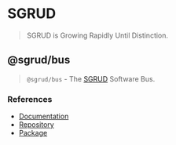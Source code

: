 # SGRUD
> SGRUD is Growing Rapidly Until Distinction.

## @sgrud/bus
> `@sgrud/bus` - The [SGRUD](https://sgrud.github.io) Software Bus.

### References
- [Documentation](https://sgrud.github.io/client/modules/bus)
- [Repository](https://github.com/sgrud/client/tree/main/packages/bus)
- [Package](https://www.npmjs.com/package/@sgrud/bus)
